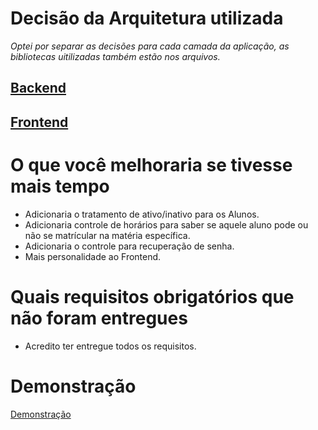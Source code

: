 # Decisão da Arquitetura utilizada
_Optei por separar as decisões para cada camada da aplicação, as bibliotecas uitilizadas também estão nos arquivos._

## [Backend](COMMENTS_BACKEND.md)
## [Frontend](COMMENTS_FRONTEND.md)

# O que você melhoraria se tivesse mais tempo
- Adicionaria o tratamento de ativo/inativo para os Alunos.
- Adicionaria controle de horários para saber se aquele aluno pode ou não se matrícular na matéria específica.
- Adicionaria o controle para recuperação de senha.
- Mais personalidade ao Frontend.

# Quais requisitos obrigatórios que não foram entregues
- Acredito ter entregue todos os requisitos.

# Demonstração
[Demonstração](https://github.com/Nogs0/orbita-challenge-full-stack-web/wiki/Gerenciamento-de-Alunos)